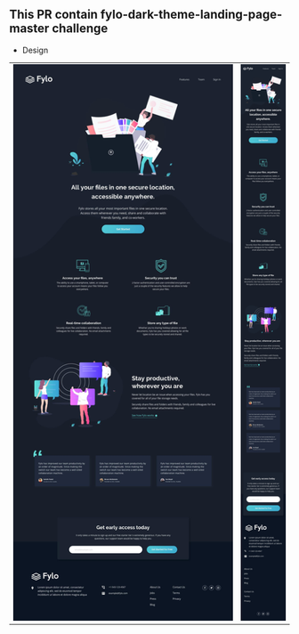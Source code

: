 ## This PR contain fylo-dark-theme-landing-page-master challenge

* Design
<table>
  <tr>
    <td><img src="design/desktop-design.jpg" width="100%" height="1000px" /></td>
    <td><img src="design/mobile-design.jpg" width="100%" height="1000px" /></td>
  </tr>
</table>
